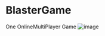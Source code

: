 # BlasterGame
One OnlineMultiPlayer Game
![image](https://user-images.githubusercontent.com/98462115/218965258-103e89a2-c1be-484c-bc09-66b8d7211367.png)
